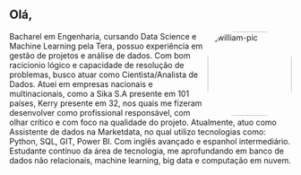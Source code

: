 ## Olá, 

<div>
  
<img align="right" alt="william-pic" height="150" style="border-radius:50px;" src="https://dkrn4sk0rn31v.cloudfront.net/uploads/2020/10/big-data-x-data-analytics-x-data-science-quais-as-diferencas.png">
  
<div>
  
<div>

  
  
Bacharel em Engenharia, cursando Data Science e Machine Learning pela Tera, possuo experiência em gestão de projetos e análise de dados. 
Com bom racicionio lógico e capacidade de resolução de problemas, busco atuar como Cientista/Analista de Dados.
Atuei em empresas nacionais e multinacionais, como a Sika S.A presente em 101 países, Kerry presente em 32, nos quais me fizeram desenvolver como profissional responsável,
com olhar crítico e com foco na qualidade do projeto.
Atualmente, atuo como Assistente de dados na Marketdata, no qual utilizo tecnologias como: Python, SQL, GIT, Power BI.
Com inglês avançado e espanhol intermediário. 
Estudante contínuo da área de tecnologia, me aprofundando em banco de dados não relacionais, machine learning, big data e computação em nuvem. 

<div>
  
<div>
  

  
                         
                  
